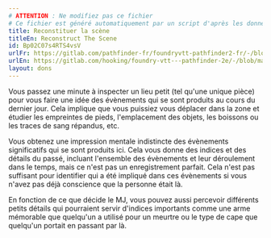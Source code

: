 ```yaml
---
# ATTENTION : Ne modifiez pas ce fichier
# Ce fichier est généré automatiquement par un script d'après les données du module Foundry VTT officiel et de sa traduction
title: Reconstituer la scène
titleEn: Reconstruct The Scene
id: Bp02C07s4RTS4vsV
urlFr: https://gitlab.com/pathfinder-fr/foundryvtt-pathfinder2-fr/-/blob/master/data/feats/Bp02C07s4RTS4vsV.htm
urlEn: https://gitlab.com/hooking/foundry-vtt---pathfinder-2e/-/blob/master/packs/data/feats.db/reconstruct-the-scene.json
layout: dons
---
```

Vous passez une minute à inspecter un lieu petit (tel qu'une unique pièce) pour vous faire une idée des évènements qui se sont produits au cours du dernier jour. Cela implique que vous puissiez vous déplacer dans la zone et étudier les empreintes de pieds, l'emplacement des objets, les boissons ou les traces de sang répandus, etc.

Vous obtenez une impression mentale indistincte des évènements significatifs qui se sont produits ici. Cela vous donne des indices et des détails du passé, incluant l'ensemble des évènements et leur déroulement dans le temps, mais ce n'est pas un enregistrement parfait. Cela n'est pas suffisant pour identifier qui a été impliqué dans ces évènements si vous n'avez pas déjà conscience que la personne était là.

En fonction de ce que décide le MJ, vous pouvez aussi percevoir différents petits détails qui pourraient servir d'indices importants comme une arme mémorable que quelqu'un a utilisé pour un meurtre ou le type de cape que quelqu'un portait en passant par là.
